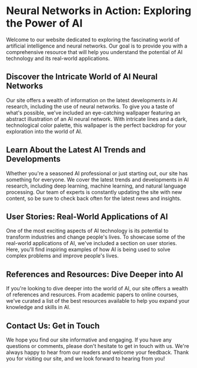 <!--font:Orbitron-->

# Neural Networks in Action: Exploring the Power of AI

Welcome to our website dedicated to exploring the fascinating world of artificial intelligence and neural networks. Our goal is to provide you with a comprehensive resource that will help you understand the potential of AI technology and its real-world applications.

## Discover the Intricate World of AI Neural Networks

Our site offers a wealth of information on the latest developments in AI research, including the use of neural networks. To give you a taste of what's possible, we've included an eye-catching wallpaper featuring an abstract illustration of an AI neural network. With intricate lines and a dark, technological color palette, this wallpaper is the perfect backdrop for your exploration into the world of AI.

## Learn About the Latest AI Trends and Developments

Whether you're a seasoned AI professional or just starting out, our site has something for everyone. We cover the latest trends and developments in AI research, including deep learning, machine learning, and natural language processing. Our team of experts is constantly updating the site with new content, so be sure to check back often for the latest news and insights.

## User Stories: Real-World Applications of AI

One of the most exciting aspects of AI technology is its potential to transform industries and change people's lives. To showcase some of the real-world applications of AI, we've included a section on user stories. Here, you'll find inspiring examples of how AI is being used to solve complex problems and improve people's lives.

## References and Resources: Dive Deeper into AI

If you're looking to dive deeper into the world of AI, our site offers a wealth of references and resources. From academic papers to online courses, we've curated a list of the best resources available to help you expand your knowledge and skills in AI.

## Contact Us: Get in Touch

We hope you find our site informative and engaging. If you have any questions or comments, please don't hesitate to get in touch with us. We're always happy to hear from our readers and welcome your feedback. Thank you for visiting our site, and we look forward to hearing from you!

<!--

Write me content for website with wallpaper which alt text is:

"A wallpaper featuring an abstract illustration of an AI neural network, with intricate lines and a dark and technological color palette."

The name/title of the page should not be 1:1 copy of the alt text but rather a real content of the website which is using this wallpaper.

- Use markdown format 
- Start with heading
- Heading should be short and concise
- The content should look like a real website 
- The website should not be about the wallpaper, wallpaper is just a related background
- Heading should be contain work "wallpaper" or "background"
- Include real sections like references, contact, user stories, etc. use things relevant to the page purpose.
- Feel free to use structure like headings, bullets, numbering, blockquotes, paragraphs, horizontal lines, etc.
- You can use formatting like bold or _italic_
- You can include UTF-8 emojis
- Links should be only #hash anchors (and you can refer to the document itself)
- Do not include images


---


# Neural Networks in Action: Exploring the Power of AI

Welcome to our website dedicated to exploring the fascinating world of artificial intelligence and neural networks. Our goal is to provide you with a comprehensive resource that will help you understand the potential of AI technology and its real-world applications.

## Discover the Intricate World of AI Neural Networks

Our site offers a wealth of information on the latest developments in AI research, including the use of neural networks. To give you a taste of what's possible, we've included an eye-catching wallpaper featuring an abstract illustration of an AI neural network. With intricate lines and a dark, technological color palette, this wallpaper is the perfect backdrop for your exploration into the world of AI.

## Learn About the Latest AI Trends and Developments

Whether you're a seasoned AI professional or just starting out, our site has something for everyone. We cover the latest trends and developments in AI research, including deep learning, machine learning, and natural language processing. Our team of experts is constantly updating the site with new content, so be sure to check back often for the latest news and insights.

## User Stories: Real-World Applications of AI

One of the most exciting aspects of AI technology is its potential to transform industries and change people's lives. To showcase some of the real-world applications of AI, we've included a section on user stories. Here, you'll find inspiring examples of how AI is being used to solve complex problems and improve people's lives.

## References and Resources: Dive Deeper into AI

If you're looking to dive deeper into the world of AI, our site offers a wealth of references and resources. From academic papers to online courses, we've curated a list of the best resources available to help you expand your knowledge and skills in AI.

## Contact Us: Get in Touch

We hope you find our site informative and engaging. If you have any questions or comments, please don't hesitate to get in touch with us. We're always happy to hear from our readers and welcome your feedback. Thank you for visiting our site, and we look forward to hearing from you!

-->
